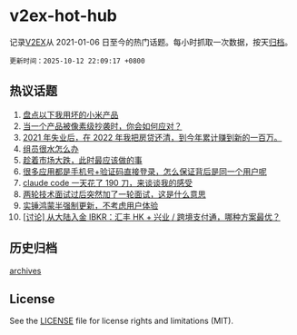 # v2ex-hot-hub

 记录[V2EX](https://www.v2ex.com/)从 2021-01-06 日至今的热门话题。每小时抓取一次数据，按天[归档](archives)。

`更新时间：2025-10-12 22:09:17 +0800`

## 热议话题

1. [盘点以下我用坏的小米产品](https://www.v2ex.com/t/1164584)
1. [当一个产品被像素级抄袭时，你会如何应对？](https://www.v2ex.com/t/1164648)
1. [2021 年失业后，在 2022 年我把房贷还清，到今年累计赚到新的一百万。](https://www.v2ex.com/t/1164574)
1. [组员很水怎么办](https://www.v2ex.com/t/1164606)
1. [趁着市场大跌，此时最应该做的事](https://www.v2ex.com/t/1164588)
1. [很多应用都是手机号+验证码直接登录，怎么保证背后是同一个用户呢](https://www.v2ex.com/t/1164591)
1. [claude code 一天花了 190 刀，来谈谈我的感受](https://www.v2ex.com/t/1164626)
1. [两轮技术面试过后突然加了一轮面试，这是什么意思](https://www.v2ex.com/t/1164576)
1. [实锤鸿蒙半强制更新，不考虑用户体验](https://www.v2ex.com/t/1164628)
1. [[讨论] 从大陆入金 IBKR：汇丰 HK + 兴业 / 跨境支付通，哪种方案最优？](https://www.v2ex.com/t/1164646)

## 历史归档

[archives](archives)

## License

See the [LICENSE](LICENSE) file for license rights and limitations (MIT).
